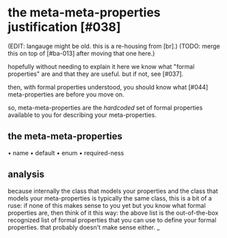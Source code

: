 # the meta-meta-properties justification [#038]

(EDIT: langauge might be old. this is a re-housing from [br].)
(TODO: merge this on top of [#ba-013] after moving that one here.)

hopefully without needing to explain it here we know what "formal
properties" are and that they are useful. but if not, see [#037].

then, with formal properties understood, you should know what [#044]
meta-properties are before you move on.

so, meta-meta-properties are the *hardcoded* set of formal properties
available to you for describing your meta-properties.




## the meta-meta-properties

  • name
  • default
  • enum
  • required-ness



## analysis

because internally the class that models your properties and the class
that models your meta-properties is typically the same class, this is a
bit of a ruse: if none of this makes sense to you yet but you know what
formal properties are, then think of it this way: the above list is the
out-of-the-box recognized list of formal properties that you can use to
define your formal properties. that probably doesn't make sense either.
_
